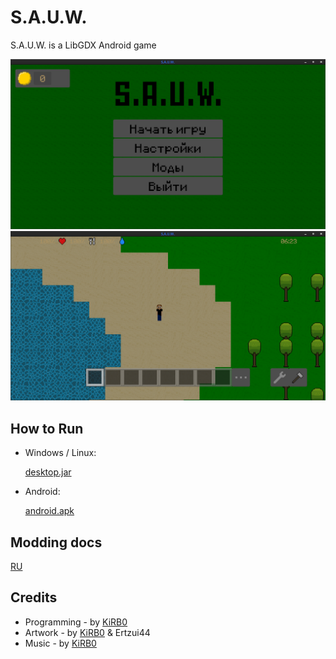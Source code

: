 # S.A.U.W.

S.A.U.W. is a LibGDX Android game

![](screenshots/SAUW_Screenshot_2.png)
![](screenshots/SAUW_Screenshot_1.png)

## How to Run

* Windows / Linux:

  [desktop.jar](https://github.com/KirboGames/S.A.U.W.-Releases/raw/master/last/desktop.jar)

* Android:

  [android.apk](https://github.com/KirboGames/S.A.U.W.-Releases/raw/master/last/android.apk)

## Modding docs

[RU](modding_docs/ru/docs.md)

## Credits

* Programming - by [KiRB0](https://github.com/KirboGames)
* Artwork - by [KiRB0](https://github.com/KirboGames) & Ertzui44
* Music - by [KiRB0](https://t.me/KiRB0_official)